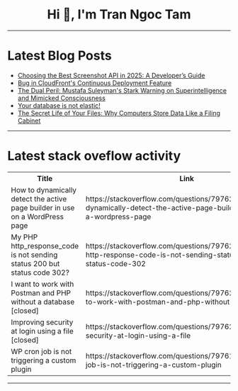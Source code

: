 <h1 align="center">Hi 👋, I'm Tran Ngoc Tam</h1>

---

# Latest Blog Posts 
<!-- BLOG-POST-LIST:START -->
- [Choosing the Best Screenshot API in 2025: A Developer’s Guide](https://dev.to/mukul_sharma/choosing-the-best-screenshot-api-in-2025-a-developers-guide-79)
- [Bug in CloudFront&#39;s Continuous Deployment Feature](https://dev.to/aws-builders/bug-in-cloudfronts-continuous-deployment-features-47ok)
- [The Dual Peril: Mustafa Suleyman&#39;s Stark Warning on Superintelligence and Mimicked Consciousness](https://dev.to/yathin_chandra_649b921cc6/the-dual-peril-mustafa-suleymans-stark-warning-on-superintelligence-and-mimicked-consciousness-5a8f)
- [Your database is not elastic!](https://dev.to/nicocrm/your-database-is-not-elastic-3o18)
- [The Secret Life of Your Files: Why Computers Store Data Like a Filing Cabinet](https://dev.to/vickdapro/the-secret-life-of-your-files-why-computers-store-data-like-a-filing-cabinet-15hm)
<!-- BLOG-POST-LIST:END -->

---

# Latest stack oveflow activity
<table>
  <tr><th>Title</th><th>Link</th></tr>
  <!-- STACKOVERFLOW:START --><tr><td>How to dynamically detect the active page builder in use on a WordPress page</td><td>https://stackoverflow.com/questions/79762725/how-to-dynamically-detect-the-active-page-builder-in-use-on-a-wordpress-page</td></tr><tr><td>My PHP http_response_code is not sending status 200 but status code 302?</td><td>https://stackoverflow.com/questions/79762694/my-php-http-response-code-is-not-sending-status-200-but-status-code-302</td></tr><tr><td>I want to work with Postman and PHP without a database [closed]</td><td>https://stackoverflow.com/questions/79762562/i-want-to-work-with-postman-and-php-without-a-database</td></tr><tr><td>Improving security at login using a file [closed]</td><td>https://stackoverflow.com/questions/79762036/improving-security-at-login-using-a-file</td></tr><tr><td>WP cron job is not triggering a custom plugin</td><td>https://stackoverflow.com/questions/79761974/wp-cron-job-is-not-triggering-a-custom-plugin</td></tr><!-- STACKOVERFLOW:END -->
</table>

---


